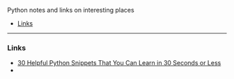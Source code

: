 Python notes and links on interesting places

   - [Links](#links)

---
### <a name="links" />Links

   * [30 Helpful Python Snippets That You Can Learn in 30 Seconds or Less](https://towardsdatascience.com/30-helpful-python-snippets-that-you-can-learn-in-30-seconds-or-less-69bb49204172)
   * []()
